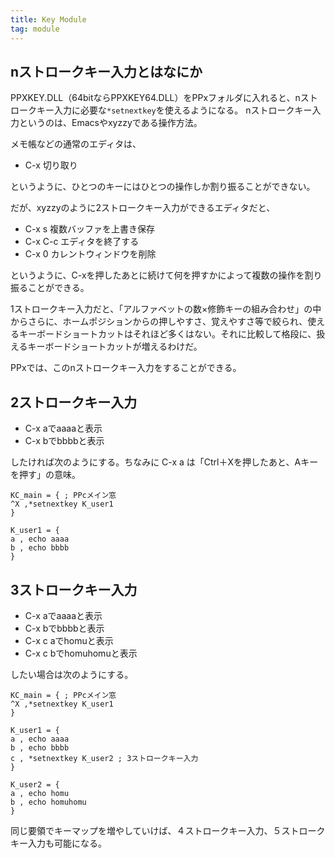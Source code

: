 ```yaml
---
title: Key Module
tag: module
---
```

## nストロークキー入力とはなにか

PPXKEY.DLL（64bitならPPXKEY64.DLL）をPPxフォルダに入れると、nストロークキー入力に必要な`*setnextkey`を使えるようになる。
nストロークキー入力というのは、Emacsやxyzzyである操作方法。

メモ帳などの通常のエディタは、

- C-x 切り取り

というように、ひとつのキーにはひとつの操作しか割り振ることができない。

だが、xyzzyのように2ストロークキー入力ができるエディタだと、

- C-x s 複数バッファを上書き保存
- C-x C-c エディタを終了する
- C-x 0 カレントウィンドウを削除

というように、C-xを押したあとに続けて何を押すかによって複数の操作を割り振ることができる。

1ストロークキー入力だと、「アルファベットの数×修飾キーの組み合わせ」の中からさらに、ホームポジションからの押しやすさ、覚えやすさ等で絞られ、使えるキーボードショートカットはそれほど多くはない。それに比較して格段に、扱えるキーボードショートカットが増えるわけだ。

PPxでは、このnストロークキー入力をすることができる。

## 2ストロークキー入力

- C-x aでaaaaと表示
- C-x bでbbbbと表示

したければ次のようにする。ちなみに C-x a は「Ctrl＋Xを押したあと、Aキーを押す」の意味。

```text
KC_main = { ; PPcメイン窓
^X ,*setnextkey K_user1
}

K_user1 = {
a , echo aaaa
b , echo bbbb
}
```

## 3ストロークキー入力

- C-x aでaaaaと表示
- C-x bでbbbbと表示
- C-x c aでhomuと表示
- C-x c bでhomuhomuと表示

したい場合は次のようにする。

```text
KC_main = { ; PPcメイン窓
^X ,*setnextkey K_user1
}

K_user1 = {
a , echo aaaa
b , echo bbbb
c , *setnextkey K_user2 ; 3ストロークキー入力
}

K_user2 = {
a , echo homu
b , echo homuhomu
}
```

同じ要領でキーマップを増やしていけば、４ストロークキー入力、５ストロークキー入力も可能になる。
